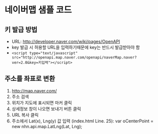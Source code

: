 # 네이버맵 샘플 코드

## 키 발급 방법
- URL: http://developer.naver.com/wiki/pages/OpenAPI
- key 발급 시 허용할 URL을 입력하기때문에 key는 반드시 발급받아야 함
- `<script type="text/javascript" src="http://openapi.map.naver.com/openapi/naverMap.naver?ver=2.0&key=키입력"></script>`

## 주소를 좌표로 변환
1. http://map.naver.com/
2. 주소 검색
3. 위치가 지도에 표시되면 마커 클릭
4. 상세정보 창이 나오면 보내기 버튼 클릭
5. URL 복사 클릭
6. 주소에서 Lat(x), Lng(y) 값 입력 (index.html Line. 25): var oCenterPoint = new nhn.api.map.LatLng(Lat, Lng);
